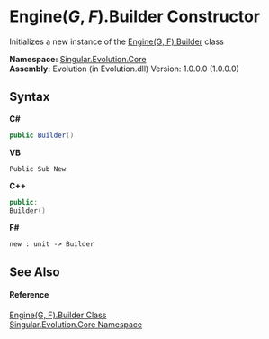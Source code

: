 # Engine(*G*, *F*).Builder Constructor 
 

Initializes a new instance of the <a href="65e3f7c5-3628-1aa4-b4b5-34a500cb9d0c">Engine(G, F).Builder</a> class

**Namespace:**&nbsp;<a href="7a43d210-bf66-e44d-0f97-e9e0fe26b1b8">Singular.Evolution.Core</a><br />**Assembly:**&nbsp;Evolution (in Evolution.dll) Version: 1.0.0.0 (1.0.0.0)

## Syntax

**C#**<br />
``` C#
public Builder()
```

**VB**<br />
``` VB
Public Sub New
```

**C++**<br />
``` C++
public:
Builder()
```

**F#**<br />
``` F#
new : unit -> Builder
```


## See Also


#### Reference
<a href="65e3f7c5-3628-1aa4-b4b5-34a500cb9d0c">Engine(G, F).Builder Class</a><br /><a href="7a43d210-bf66-e44d-0f97-e9e0fe26b1b8">Singular.Evolution.Core Namespace</a><br />